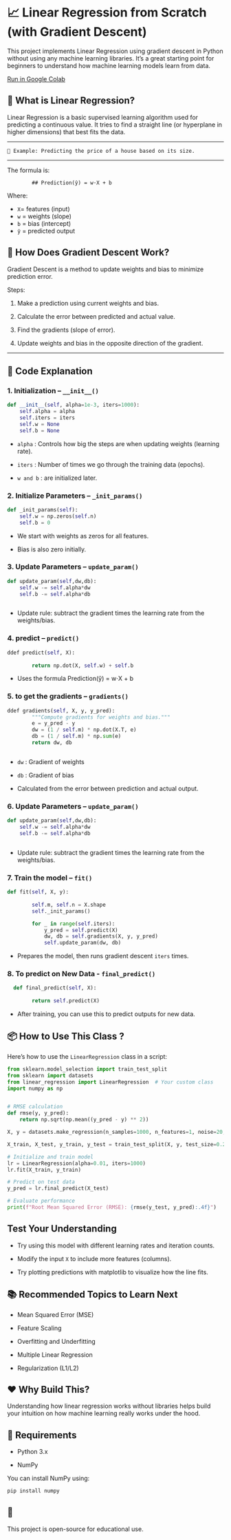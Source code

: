 
# 📈 Linear Regression from Scratch (with Gradient Descent)


This project implements Linear Regression using gradient descent in Python without using any machine learning libraries. It’s a great starting point for beginners to understand how machine learning models learn from data.

[Run in Google Colab](https://colab.research.google.com/drive/1zA0Vakg18I5GG4ycTpvfZdbz4qViogGg?usp=sharing)


## 🚀 What is Linear Regression?

Linear Regression is a basic supervised learning algorithm used for predicting a continuous value. It tries to find a straight line (or hyperplane in higher dimensions) that best fits the data.

---
    🎯 Example: Predicting the price of a house based on its size.
---

The formula is:

            ## Prediction(ŷ) = w⋅X + b

Where:

- `X`= features (input)
- `w` = weights (slope)
- `b` = bias (intercept)
- `ŷ` = predicted output

## 🧠 How Does Gradient Descent Work?

Gradient Descent is a method to update weights and bias to minimize prediction error.

Steps:

1. Make a prediction using current weights and bias.

2. Calculate the error between predicted and actual value.

3. Find the gradients (slope of error).

4. Update weights and bias in the opposite direction of the gradient.



---


## 🧾 Code Explanation

### 1. Initialization – `__init__()`

```python
def __init__(self, alpha=1e-3, iters=1000):
    self.alpha = alpha
    self.iters = iters
    self.w = None
    self.b = None

```

- `alpha` : Controls how big the steps are when updating weights (learning rate).

- `iters` : Number of times we go through the training data (epochs).

- `w and b` : are initialized later.

### 2. Initialize Parameters – `_init_params()`

```python
def _init_params(self):
    self.w = np.zeros(self.n)
    self.b = 0


```

- We start with weights as zeros for all features.

- Bias is also zero initially.

### 3. Update Parameters – `update_param()`

```python
def update_param(self,dw,db):
    self.w -= self.alpha*dw
    self.b -= self.alpha*db



```

- Update rule: subtract the gradient times the learning rate from the weights/bias.

### 4. predict – `predict()`

```python
ddef predict(self, X):
       
        return np.dot(X, self.w) + self.b


```

- Uses the formula Prediction(ŷ) = w⋅X + b

### 5. to get the gradients – `gradients()`

```python
ddef gradients(self, X, y, y_pred):
        """Compute gradients for weights and bias."""
        e = y_pred - y
        dw = (1 / self.m) * np.dot(X.T, e)
        db = (1 / self.m) * np.sum(e)
        return dw, db



```

- `dw` : Gradient of weights

- `db` : Gradient of bias

- Calculated from the error between prediction and actual output.

### 6. Update Parameters – `update_param()`

```python
def update_param(self,dw,db):
    self.w -= self.alpha*dw
    self.b -= self.alpha*db



```

- Update rule: subtract the gradient times the learning rate from the weights/bias.

### 7. Train the model – `fit()`

```python
def fit(self, X, y):
        
        self.m, self.n = X.shape
        self._init_params()

        for _ in range(self.iters):
            y_pred = self.predict(X)
            dw, db = self.gradients(X, y, y_pred)
            self.update_param(dw, db)

```

- Prepares the model, then runs gradient descent `iters` times.


### 8. To predict on New Data - `final_predict()`

```python
  def final_predict(self, X):
        
        return self.predict(X)

```

- After training, you can use this to predict outputs for new data.

## 📦 How to Use This Class ?

Here’s how to use the  `LinearRegression` class in a script:

```python
from sklearn.model_selection import train_test_split
from sklearn import datasets
from linear_regression import LinearRegression  # Your custom class
import numpy as np


# RMSE calculation
def rmse(y, y_pred):
    return np.sqrt(np.mean((y_pred - y) ** 2))

X, y = datasets.make_regression(n_samples=1000, n_features=1, noise=20, random_state=1)

X_train, X_test, y_train, y_test = train_test_split(X, y, test_size=0.2, random_state=1)

# Initialize and train model
lr = LinearRegression(alpha=0.01, iters=1000)
lr.fit(X_train, y_train)

# Predict on test data
y_pred = lr.final_predict(X_test)

# Evaluate performance
print(f"Root Mean Squared Error (RMSE): {rmse(y_test, y_pred):.4f}")


```
## Test Your Understanding

- Try using this model with different learning rates and iteration counts.

- Modify the input `X` to include more features (columns).

- Try plotting predictions with matplotlib to visualize how the line fits.

## 📚 Recommended Topics to Learn Next

- Mean Squared Error (MSE)

- Feature Scaling

- Overfitting and Underfitting

- Multiple Linear Regression

- Regularization (L1/L2)

## ❤️ Why Build This?

Understanding how linear regression works without libraries helps build your intuition on how machine learning really works under the hood.

## 🔧 Requirements

- Python 3.x

- NumPy

You can install NumPy using:

```bash
pip install numpy

```

## 📄 

This project is open-source for educational use.
